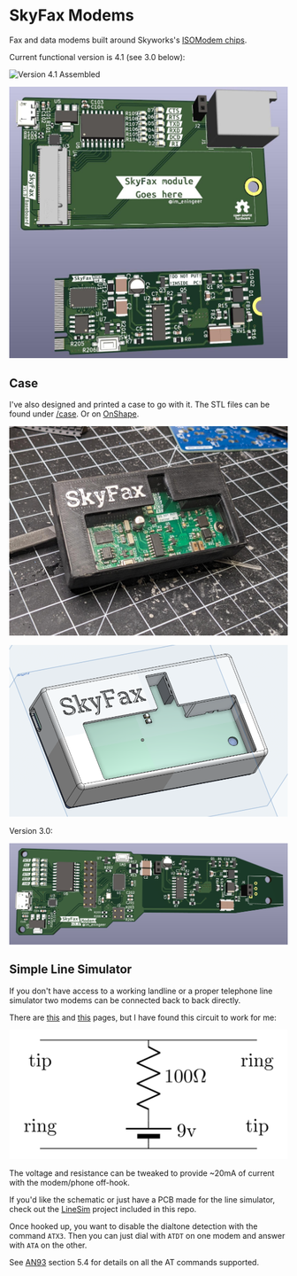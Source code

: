 # SkyFax Modems

Fax and data modems built around Skyworks's [ISOModem chips](https://www.skyworksinc.com/en/Products/Modems-and-DAAs).

Current functional version is 4.1 (see 3.0 below):

![Version 4.1 Assembled](/docs/images/4.1_pic.jpg)

![Revision 4.0 KiCad 3D Render](/docs/images/render_4.0.png)

## Case

I've also designed and printed a case to go with it. The STL files can be found under [/case](/case). Or on [OnShape](https://cad.onshape.com/documents/ec3c126b0fcf528ada2a864d/w/a2689da35195e5fe9917eb13/e/6bc9b2e75f28a1d3ae68eb94?renderMode=0&uiState=66b1e84c84b2ab750eaa0002).

![case](/docs/images/case_pic.jpg)

![model](/docs/images/case_model.png)

Version 3.0:

![Revision 3.0 KiCad 3D Render](/docs/images/render_3.0.png)

## Simple Line Simulator

If you don't have access to a working landline or a proper telephone line simulator two modems can be connected back to back directly.

There are [this](https://tldp.org/HOWTO/Modem-HOWTO-26.html) and [this](https://mattfife.com/?p=4765) pages, but I have found this circuit to work for me:

![Simple line simulator](/docs/images/line_sim.png)

The voltage and resistance can be tweaked to provide ~20mA of current with the modem/phone off-hook.

If you'd like the schematic or just have a PCB made for the line simulator, check out the [LineSim](/LineSim) project included in this repo.

Once hooked up, you want to disable the dialtone detection with the command `ATX3`. Then you can just dial with `ATDT` on one modem and answer with `ATA` on the other.

See [AN93](/docs/AN93.pdf) section 5.4 for details on all the AT commands supported.
